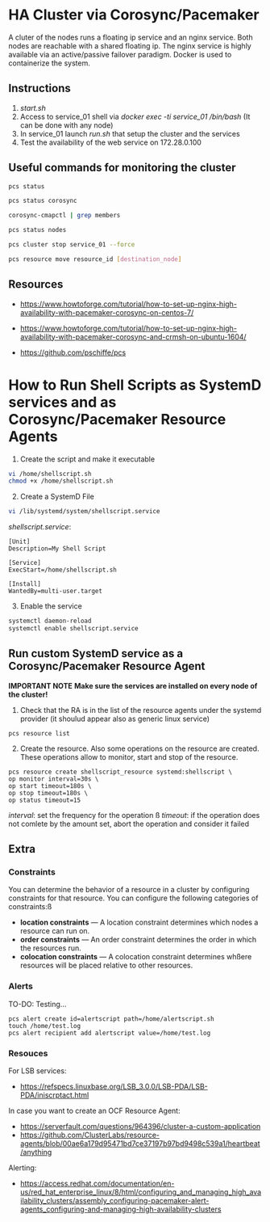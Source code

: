 # HA Cluster via Corosync/Pacemaker
A cluter of the nodes runs a floating ip service and an nginx service. Both nodes are reachable with a shared floating ip. The nginx service is highly available via an active/passive failover paradigm. Docker is used to containerize the system.

## Instructions
1. *start.sh*
2. Access to service\_01 shell via *docker exec -ti service_01 /bin/bash* (It can be done with any node)
3. In service\_01 launch *run.sh* that setup the cluster and the services
4. Test the availability of the web service on 172.28.0.100


## Useful commands for monitoring the cluster

```bash
pcs status

pcs status corosync

corosync-cmapctl | grep members

pcs status nodes

pcs cluster stop service_01 --force

pcs resource move resource_id [destination_node]
```

## Resources

* https://www.howtoforge.com/tutorial/how-to-set-up-nginx-high-availability-with-pacemaker-corosync-on-centos-7/

* https://www.howtoforge.com/tutorial/how-to-set-up-nginx-high-availability-with-pacemaker-corosync-and-crmsh-on-ubuntu-1604/

* https://github.com/pschiffe/pcs


# How to Run Shell Scripts as SystemD services and as Corosync/Pacemaker Resource Agents

1. Create the script and make it executable

```bash
vi /home/shellscript.sh 
chmod +x /home/shellscript.sh 
```

2. Create a SystemD File

```bash
vi /lib/systemd/system/shellscript.service 
```

*shellscript.service*:
```
[Unit]
Description=My Shell Script

[Service]
ExecStart=/home/shellscript.sh

[Install]
WantedBy=multi-user.target
```

3. Enable the service
```bash
systemctl daemon-reload
systemctl enable shellscript.service
```
 
## Run custom SystemD service as a Corosync/Pacemaker Resource Agent
**IMPORTANT NOTE**
**Make sure the services are installed on every node of the cluster!**

1. Check that the RA is in the list of the resource agents under the systemd provider (it shoulud appear also as generic linux service)

```
pcs resource list
```

2. Create the resource. Also some operations on the resource are created. These operations allow to monitor, start and stop of the resource.

```
pcs resource create shellscript_resource systemd:shellscript \
op monitor interval=30s \
op start timeout=180s \
op stop timeout=180s \
op status timeout=15

```
*interval*: set the frequency for the operation
ß
*timeout*: if the operation does not comlete by the amount set, abort the operation and consider it failed



## Extra
### Constraints
You can determine the behavior of a resource in a cluster by configuring constraints for that resource. You can configure the following categories of constraints:ß
* **location constraints** — A location constraint determines which nodes a resource can run on.
* **order constraints** — An order constraint determines the order in which the resources run.
* **colocation constraints** — A colocation constraint determines whßere resources will be placed relative to other resources.

### Alerts
TO-DO: Testing...
```
pcs alert create id=alertscript path=/home/alertscript.sh
touch /home/test.log
pcs alert recipient add alertscript value=/home/test.log
```

### Resouces
For LSB services:
* https://refspecs.linuxbase.org/LSB_3.0.0/LSB-PDA/LSB-PDA/iniscrptact.html

In case you want to create an OCF Resource Agent:
* https://serverfault.com/questions/964396/cluster-a-custom-application
* https://github.com/ClusterLabs/resource-agents/blob/00ae6a179d95471bd7ce37197b97bd9498c539a1/heartbeat/anything

Alerting:
* https://access.redhat.com/documentation/en-us/red_hat_enterprise_linux/8/html/configuring_and_managing_high_availability_clusters/assembly_configuring-pacemaker-alert-agents_configuring-and-managing-high-availability-clusters